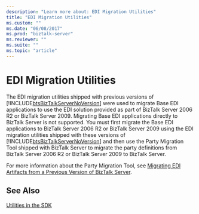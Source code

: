 ```yaml
---
description: "Learn more about: EDI Migration Utilities"
title: "EDI Migration Utilities"
ms.custom: ""
ms.date: "06/08/2017"
ms.prod: "biztalk-server"
ms.reviewer: ""
ms.suite: ""
ms.topic: "article"
---
```

# EDI Migration Utilities
The EDI migration utilities shipped with previous versions of [!INCLUDE[btsBizTalkServerNoVersion](../includes/btsbiztalkservernoversion-md.md)] were used to migrate Base EDI applications to use the EDI solution provided as part of BizTalk Server 2006 R2 or BizTalk Server 2009. Migrating Base EDI applications directly to BizTalk Server is not supported. You must first migrate the Base EDI applications to BizTalk Server 2006 R2 or BizTalk Server 2009 using the EDI migration utilities shipped with these versions of [!INCLUDE[btsBizTalkServerNoVersion](../includes/btsbiztalkservernoversion-md.md)] and then use the Party Migration Tool shipped with BizTalk Server to migrate the party definitions from BizTalk Server 2006 R2 or BizTalk Server 2009 to BizTalk Server.  
  
 For more information about the Party Migration Tool, see [Migrating EDI Artifacts from a Previous Version of BizTalk Server](/archive/blogs/biztalk_server_team_blog/announcing-biztalk-server-migration-tool).  
  
## See Also  
 [Utilities in the SDK](../core/utilities-in-the-sdk.md)